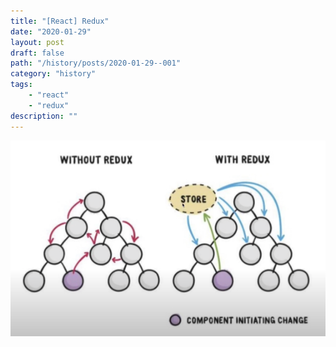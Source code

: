 ```yaml
---
title: "[React] Redux"
date: "2020-01-29"
layout: post
draft: false
path: "/history/posts/2020-01-29--001"
category: "history"
tags:
    - "react"
    - "redux"
description: ""
---
```


![](001-01.png)
